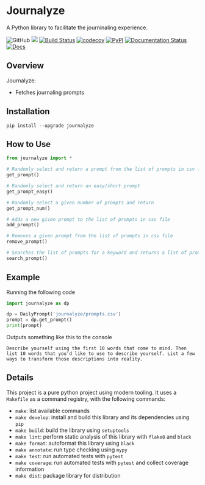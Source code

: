 # Journalyze

A Python library to facilitate the journinaling experience.

![GitHub](https://img.shields.io/badge/license-MIT-ff69b4)
[![](https://img.shields.io/github/issues/jedlr/journalyze?color=ff69b4)](https://github.com/jedlr/journalyze/issues)
[![Build Status](https://github.com/jedlr/journalyze/workflows/Build%20Status/badge.svg?branch=main)](https://github.com/jedlr/journalyze/actions?query=workflow%3A%22Build+Status%22)
[![codecov](https://codecov.io/gh/jedlr/journalyze/branch/main/graph/badge.svg)](https://codecov.io/gh/jedlr/journalyze)
[![PyPI](https://img.shields.io/pypi/v/journalyze)](https://pypi.org/project/journalyze/)
[![Documentation Status](https://readthedocs.org/projects/journalyze/badge/?version=latest)](https://journalyze.readthedocs.io/en/latest/?badge=latest)
[![Docs](https://img.shields.io/badge/documentation-gh%20pages-%23fffb03)](https://jedlr.github.io/journalyze/)

## Overview
Journalyze:
* Fetches journaling prompts 

## Installation
```
pip install --upgrade journalyze
```
## How to Use
```python
from journalyze import *

# Randomly select and return a prompt from the list of prompts in csv file
get_prompt()

# Randomly select and return an easy/short prompt
get_prompt_easy()

# Randomly select a given number of prompts and return
get_prompt_num()

# Adds a new given prompt to the list of prompts in csv file
add_prompt()

# Removes a given prompt from the list of prompts in csv file
remove_prompt()

# Searches the list of prompts for a keyword and returns a list of prompts that contain the keyword.
search_prompt()
```

## Example
Running the following code
```python
import journalyze as dp

dp = DailyPrompt('journalyze/prompts.csv')
prompt = dp.get_prompt()
print(prompt)
```
Outputs something like this to the console
```
Describe yourself using the first 10 words that come to mind. Then list 10 words that you’d like to use to describe yourself. List a few ways to transform those descriptions into reality.
```


## Details
This project is a pure python project using modern tooling. It uses a `Makefile` as a command registry, with the following commands:
- `make`: list available commands
- `make develop`: install and build this library and its dependencies using `pip`
- `make build`: build the library using `setuptools`
- `make lint`: perform static analysis of this library with `flake8` and `black`
- `make format`: autoformat this library using `black`
- `make annotate`: run type checking using `mypy`
- `make test`: run automated tests with `pytest`
- `make coverage`: run automated tests with `pytest` and collect coverage information
- `make dist`: package library for distribution